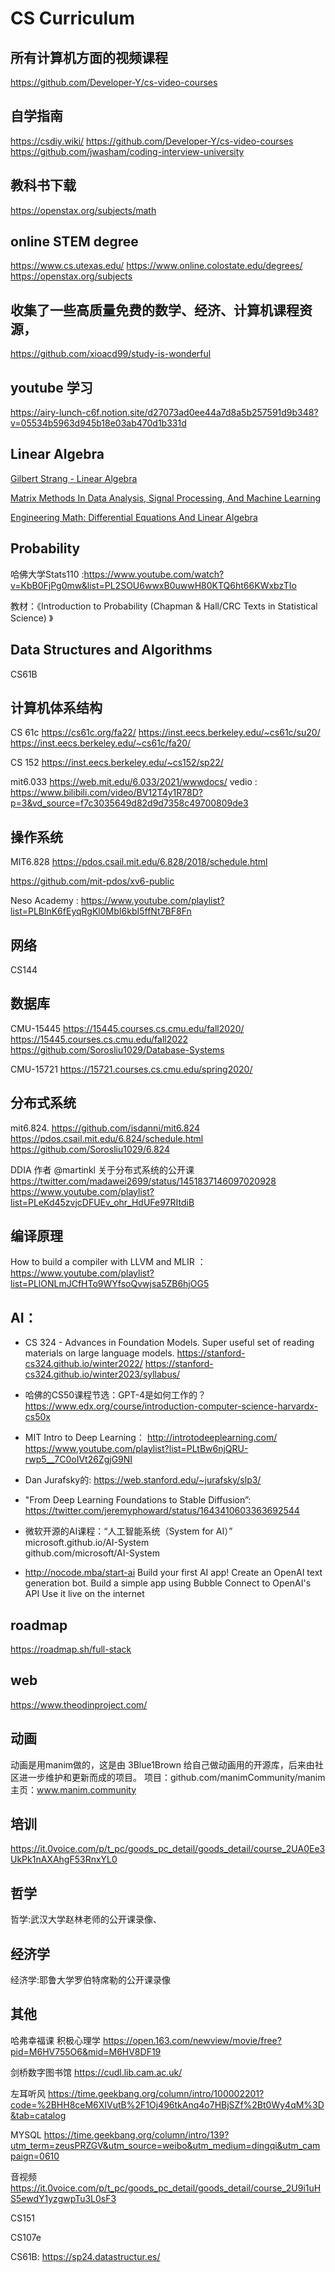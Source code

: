 # CS  Curriculum
 
## 所有计算机方面的视频课程
https://github.com/Developer-Y/cs-video-courses
## 自学指南
https://csdiy.wiki/
https://github.com/Developer-Y/cs-video-courses
https://github.com/jwasham/coding-interview-university

## 教科书下载
https://openstax.org/subjects/math

## online STEM degree
https://www.cs.utexas.edu/
https://www.online.colostate.edu/degrees/
https://openstax.org/subjects

 
## 收集了一些高质量免费的数学、经济、计算机课程资源，
https://github.com/xioacd99/study-is-wonderful

## youtube 学习
https://airy-lunch-c6f.notion.site/d27073ad0ee44a7d8a5b257591d9b348?v=05534b5963d945b18e03ab470d1b331d


## Linear Algebra
[Gilbert Strang - Linear Algebra](https://ocw.mit.edu/courses/18-06-linear-algebra-spring-2010/) 

[Matrix Methods In Data Analysis, Signal Processing, And Machine Learning](https://ocw.mit.edu/courses/18-065-matrix-methods-in-data-analysis-signal-processing-and-machine-learning-spring-2018/)

[Engineering Math: Differential Equations And Linear Algebra](https://ocw.mit.edu/courses/2-087-engineering-math-differential-equations-and-linear-algebra-fall-2014/)

## Probability
哈佛大学Stats110 :https://www.youtube.com/watch?v=KbB0FjPg0mw&list=PL2SOU6wwxB0uwwH80KTQ6ht66KWxbzTIo

教材：《Introduction to Probability (Chapman & Hall/CRC Texts in Statistical Science) 》

## Data Structures and Algorithms
 CS61B


## 计算机体系结构  
CS 61c
https://cs61c.org/fa22/
https://inst.eecs.berkeley.edu/~cs61c/su20/
https://inst.eecs.berkeley.edu/~cs61c/fa20/

CS 152
https://inst.eecs.berkeley.edu/~cs152/sp22/


mit6.033
https://web.mit.edu/6.033/2021/wwwdocs/
vedio : https://www.bilibili.com/video/BV12T4y1R78D?p=3&vd_source=f7c3035649d82d9d7358c49700809de3

## 操作系统
 MIT6.828
https://pdos.csail.mit.edu/6.828/2018/schedule.html

https://github.com/mit-pdos/xv6-public

Neso Academy : https://www.youtube.com/playlist?list=PLBlnK6fEyqRgKl0MbI6kbI5ffNt7BF8Fn


## 网络
CS144

## 数据库
CMU-15445
https://15445.courses.cs.cmu.edu/fall2020/
https://15445.courses.cs.cmu.edu/fall2022
https://github.com/Sorosliu1029/Database-Systems

CMU-15721
https://15721.courses.cs.cmu.edu/spring2020/




## 分布式系统 
mit6.824. 
https://github.com/isdanni/mit6.824
https://pdos.csail.mit.edu/6.824/schedule.html
https://github.com/Sorosliu1029/6.824

DDIA 作者 @martinkl 关于分布式系统的公开课
 https://twitter.com/madawei2699/status/1451837146097020928
 https://www.youtube.com/playlist?list=PLeKd45zvjcDFUEv_ohr_HdUFe97RItdiB


## 编译原理
How to build a compiler with LLVM and MLIR ：https://www.youtube.com/playlist?list=PLlONLmJCfHTo9WYfsoQvwjsa5ZB6hjOG5

## AI：
- CS 324 - Advances in Foundation Models. Super useful set of reading materials on large language models.
https://stanford-cs324.github.io/winter2022/
https://stanford-cs324.github.io/winter2023/syllabus/

- 哈佛的CS50课程节选：GPT-4是如何工作的？https://www.edx.org/course/introduction-computer-science-harvardx-cs50x

- MIT Intro to Deep Learning：
http://introtodeeplearning.com/
https://www.youtube.com/playlist?list=PLtBw6njQRU-rwp5__7C0oIVt26ZgjG9NI


- Dan Jurafsky的<Speech and Language Processing>: https://web.stanford.edu/~jurafsky/slp3/
- "From Deep Learning Foundations to Stable Diffusion”:  https://twitter.com/jeremyphoward/status/1643410603363692544

- 微软开源的AI课程：“人工智能系统（System for AI）”
 microsoft.github.io/AI-System   
 github.com/microsoft/AI-System

- http://nocode.mba/start-ai 
Build your first AI app!
Create an OpenAI text generation bot.
Build a simple app using Bubble
Connect to OpenAI's API
Use it live on the internet 

## roadmap
https://roadmap.sh/full-stack

## web
https://www.theodinproject.com/


## 动画
动画是用manim做的，这是由 3Blue1Brown 给自己做动画用的开源库，后来由社区进一步维护和更新而成的项目。  项目：github.com/manimCommunity/manim 主页：www.manim.community

## 培训
https://it.0voice.com/p/t_pc/goods_pc_detail/goods_detail/course_2UA0Ee3UkPk1nAXAhgF53RnxYL0

## 哲学
哲学:武汉大学赵林老师的公开课录像、

## 经济学
经济学:耶鲁大学罗伯特席勒的公开课录像

## 其他

哈弗幸福课 积极心理学
https://open.163.com/newview/movie/free?pid=M6HV755O6&mid=M6HV8DF19



剑桥数字图书馆
https://cudl.lib.cam.ac.uk/


左耳听风
https://time.geekbang.org/column/intro/100002201?code=%2BHH8ceM6XIVutB%2F1Oj496tkAnq4o7HBjSZf%2Bt0Wy4qM%3D&tab=catalog

MYSQL
https://time.geekbang.org/column/intro/139?utm_term=zeusPRZGV&utm_source=weibo&utm_medium=dingqi&utm_campaign=0610


音视频
https://it.0voice.com/p/t_pc/goods_pc_detail/goods_detail/course_2U9i1uHS5ewdY1yzgwpTu3L0sF3


CS151  

CS107e

CS61B: https://sp24.datastructur.es/













